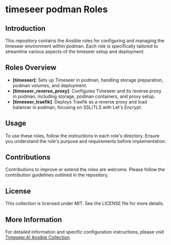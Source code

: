 # timeseer podman Roles

## Introduction

This repository contains the Ansible roles for configuring and managing the timeseer environment within podman. Each role is specifically tailored to streamline various aspects of the timeseer setup and deployment.

## Roles Overview

- **[timeseer]**: Sets up Timeseer in podman, handling storage preparation, podman volumes, and deployment.
- **[timeseer_reverse_proxy]**: Configures Timeseer and its reverse proxy in podman, including storage, podman containers, and proxy setup.
- **[timeseer_traefik]**: Deploys Traefik as a reverse proxy and load balancer in podman, focusing on SSL/TLS with Let's Encrypt.

## Usage

To use these roles, follow the instructions in each role's directory. Ensure you understand the role's purpose and requirements before implementation.

## Contributions

Contributions to improve or extend the roles are welcome. Please follow the contribution guidelines outlined in the repository.

## License

This collection is licensed under MIT. See the LICENSE file for more details.

## More Information

For detailed information and specific configuration instructions, please visit [Timeseer.AI Ansible Collection](https://github.com/timeseer-ai/timeseer-ansible-collection/tree/master/timeseer/podman/roles).

